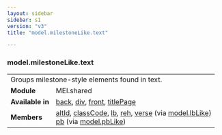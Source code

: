 ```yaml
---
layout: sidebar
sidebar: s1
version: "v3"
title: "model.milestoneLike.text"

---
```


<div class="classSpec model">
   <h3 id="model.milestoneLike.text">model.milestoneLike.text</h3>
   <table class="wovenodd">
      <tr>
         <td colspan="2" class="wovenodd-col2">Groups milestone-style elements found in text.</td>
      </tr>
      <tr>
         <td class="wovenodd-col1">
            <strong>Module</strong>
         </td>
         <td class="wovenodd-col2">MEI.shared</td>
      </tr>
      <tr>
         <td class="wovenodd-col1">
            <strong>Available in</strong>
         </td>
         <td class="wovenodd-col2">
            <div class="parent">
               <div>
                  <a class="link_odd_elementSpec" href="{{ site.baseurl }}/{{ page.version }}/elements/back.html">back</a>, 
                  <a class="link_odd_elementSpec" href="{{ site.baseurl }}/{{ page.version }}/elements/div.html">div</a>, 
                  <a class="link_odd_elementSpec" href="{{ site.baseurl }}/{{ page.version }}/elements/front.html">front</a>, 
                  <a class="link_odd_elementSpec" href="{{ site.baseurl }}/{{ page.version }}/elements/titlePage.html">titlePage</a>
               </div>
            </div>
         </td>
      </tr>
      <tr>
         <td class="wovenodd-col1">
            <strong>Members</strong>
         </td>
         <td class="wovenodd-col2">
            <div class="parent">
               <div>
                  <a class="link_odd_elementSpec" href="{{ site.baseurl }}/{{ page.version }}/model-classes/altId.html">altId</a>, 
                  <a class="link_odd_elementSpec" href="{{ site.baseurl }}/{{ page.version }}/model-classes/classCode.html">classCode</a>, 
                  <a class="link_odd_elementSpec" href="{{ site.baseurl }}/{{ page.version }}/model-classes/lb.html">lb</a>, 
                  <a class="link_odd_elementSpec" href="{{ site.baseurl }}/{{ page.version }}/model-classes/reh.html">reh</a>, 
                  <a class="link_odd_elementSpec" href="{{ site.baseurl }}/{{ page.version }}/model-classes/verse.html">verse</a>
                  <span> (via 
                     <a class="link_odd_classSpec" href="{{ site.baseurl }}/{{ page.version }}/model-classes/model.lbLike.html">model.lbLike</a>)
                  </span>
               </div>
               <div>
                  <a class="link_odd_elementSpec" href="{{ site.baseurl }}/{{ page.version }}/model-classes/pb.html">pb</a>
                  <span> (via 
                     <a class="link_odd_classSpec" href="{{ site.baseurl }}/{{ page.version }}/model-classes/model.pbLike.html">model.pbLike</a>)
                  </span>
               </div>
            </div>
         </td>
      </tr>
   </table>
</div>